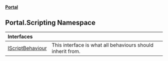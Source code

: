 #### [Portal](index.md 'index')

## Portal.Scripting Namespace

| Interfaces | |
| :--- | :--- |
| [IScriptBehaviour](Portal.Scripting.IScriptBehaviour.md 'Portal.Scripting.IScriptBehaviour') | This interface is what all behaviours should inherit from. |

